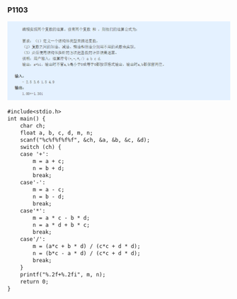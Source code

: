 ### P1103

![](https://github.com/wkrkk/RandomPictures/blob/master/TIM%E6%88%AA%E5%9B%BE20190226170732.png?raw=true)

```
#include<stdio.h>
int main() {
	char ch;
	float a, b, c, d, m, n;
	scanf("%c%f%f%f%f", &ch, &a, &b, &c, &d);
	switch (ch) {
	case '+':
		m = a + c;
		n = b + d;
		break;
	case'-':
		m = a - c;
		n = b - d;
		break;
	case'*':
		m = a * c - b * d;
		n = a * d + b * c;
		break;
	case'/':
		m = (a*c + b * d) / (c*c + d * d);
		n = (b*c - a * d) / (c*c + d * d);
		break;
	}
	printf("%.2f+%.2fi", m, n);
	return 0;
}
```

